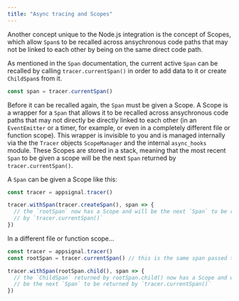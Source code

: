 ```yaml
---
title: "Async tracing and Scopes"
---
```


Another concept unique to the Node.js integration is the concept of Scopes, which allow `Span`s to be recalled across ansychronous code paths that may not be linked to each other by being on the same direct code path.

As mentioned in the `Span` documentation, the current active `Span` can be recalled by calling `tracer.currentSpan()` in order to add data to it or create `ChildSpan`s from it.

```js
const span = tracer.currentSpan()
```

Before it can be recalled again, the `Span` must be given a Scope. A Scope is a wrapper for a `Span` that allows it to be recalled across ansychronous code paths that may not directly be directly linked to each other (in an `EventEmitter` or a timer, for example, or even in a completely different file or function scope). This wrapper is invisible to you and is managed internally via the the `Tracer` objects `ScopeManager` and the internal `async_hooks` module. These Scopes are stored in a stack, meaning that the most recent `Span` to be given a scope will be the next `Span` returned by `tracer.currentSpan()`.

A `Span` can be given a Scope like this:

```js
const tracer = appsignal.tracer()

tracer.withSpan(tracer.createSpan(), span => {
  // the `rootSpan` now has a Scope and will be the next `Span` to be returned
  // by `tracer.currentSpan()`
})
```

In a different file or function scope...

```js
const tracer = appsignal.tracer()
const rootSpan = tracer.currentSpan() // this is the same span passed to `withSpan` above!

tracer.withSpan(rootSpan.child(), span => {
  // the `ChildSpan` returned by rootSpan.child() now has a Scope and will 
  // be the next `Span` to be returned by `tracer.currentSpan()`
})
```

